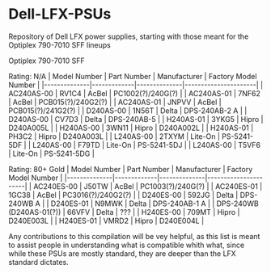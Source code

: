 # Dell-LFX-PSUs
Repository of Dell LFX power supplies, starting with those meant for the Optiplex 790-7010 SFF lineups

Optiplex 790-7010 SFF

Rating: N/A
| Model Number | Part Number | Manufacturer | Factory Model Number |
|--------------|-------------|--------------|----------------------|
| AC240AS-00   | RV1C4       | AcBel        | PC1002(?)/240G(?)    |
| AC240AS-01   | 7NF62       | AcBel        | PCB015(?)/240G2(?)   |
| AC240AS-01   | JNPVV       | AcBel        | PCB015(?)/241G2(?)   |
| D240AS-00    | 1N56T       | Delta        | DPS-240AB-2 A        |
| D240AS-00    | CV7D3       | Delta        | DPS-240AB-5          |
| H240AS-01    | 3YKG5       | Hipro        | D240A005L            |
| H240AS-00    | 3WN11       | Hipro        | D240A002L            |
| H240AS-01    | PH3C2       | Hipro        | D240A003L            |
| L240AS-00    | 2TXYM       | Lite-On      | PS-5241-5DF          |
| L240AS-00    | F79TD       | Lite-On      | PS-5241-5DJ          |
| L240AS-00    | T5VF6       | Lite-On      | PS-5241-5DG          |

Rating: 80+ Gold
| Model Number | Part Number | Manufacturer | Factory Model Number |
|--------------|-------------|--------------|----------------------|
| AC240ES-00   | J50TW       | AcBel        | PC1003(?)/240G(?)    |
| AC240ES-01   | 1GC38       | AcBel        | PC3016(?)/240G2(?)   |
| D240ES-00    | 592JG       | Delta        | DPS-240WB A          |
| D240ES-01    | N9MWK       | Delta        | DPS-240AB-1 A        |
| DPS-240WB (D240AS-01(?)) | 66VFV | Delta  | ???                  |
| H240ES-00    | 709MT       | Hipro        | D240E003L            |
| H240ES-01    | VMRD2       | Hipro        | D240E004L            |


Any contributions to this compilation will be vey helpful, as this list is meant to assist people in understanding what is compatible whith what, since while these PSUs are mostly standard, they are deeper than the LFX standard dictates.
